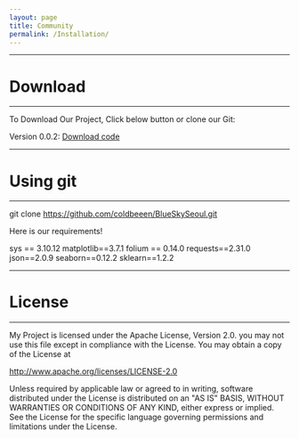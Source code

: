 ```yaml
---
layout: page
title: Community
permalink: /Installation/
---
```


---
# Download
---
To Download Our Project, Click below button or clone our Git:

Version 0.0.2: <a href= "./code/BlueSkySeoulCode_v0.0.2.ipynb" download="BlueSkySeoulCode_v0.0.2.ipynb">Download code</a>



---
# Using git
---

git clone https://github.com/coldbeeen/BlueSkySeoul.git

Here is our requirements!

sys == 3.10.12
matplotlib==3.7.1
folium == 0.14.0
requests==2.31.0
json==2.0.9
seaborn==0.12.2
sklearn==1.2.2



---
# License
---
My Project is licensed under the Apache License, Version 2.0.
you may not use this file except in compliance with the License.
You may obtain a copy of the License at

   http://www.apache.org/licenses/LICENSE-2.0

Unless required by applicable law or agreed to in writing, software
distributed under the License is distributed on an "AS IS" BASIS,
WITHOUT WARRANTIES OR CONDITIONS OF ANY KIND, either express or implied.
See the License for the specific language governing permissions and
limitations under the License.
